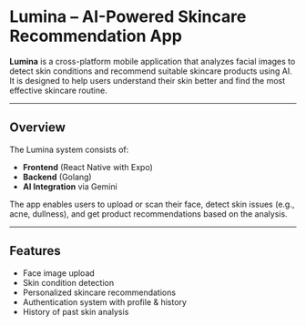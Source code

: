 # Lumina – AI-Powered Skincare Recommendation App

**Lumina** is a cross-platform mobile application that analyzes facial images to detect skin conditions and recommend suitable skincare products using AI. It is designed to help users understand their skin better and find the most effective skincare routine.

----

## Overview

The Lumina system consists of:

- **Frontend** (React Native with Expo)
- **Backend** (Golang)
- **AI Integration** via Gemini

The app enables users to upload or scan their face, detect skin issues (e.g., acne, dullness), and get product recommendations based on the analysis.

----

## Features

- Face image upload
- Skin condition detection
- Personalized skincare recommendations
- Authentication system with profile & history
- History of past skin analysis 

